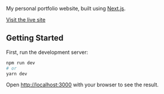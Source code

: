 My personal portfolio website, built using [Next.js](https://nextjs.org/).

[Visit the live site](https://bchen.dev)

## Getting Started

First, run the development server:

```bash
npm run dev
# or
yarn dev
```

Open [http://localhost:3000](http://localhost:3000) with your browser to see the result.